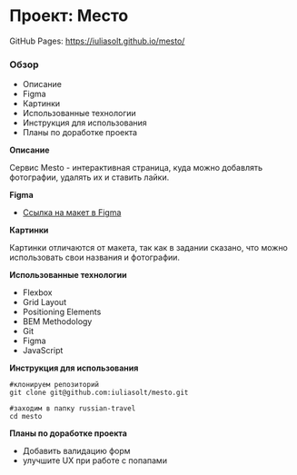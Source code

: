 # Проект: Место
GitHub Pages: https://iuliasolt.github.io/mesto/
### Обзор
* Описание
* Figma
* Картинки
* Использованные технологии
* Инструкция для использования
* Планы по доработке проекта


**Описание**

Cервис Mesto - интерактивная страница, куда можно добавлять фотографии, удалять их и ставить лайки.

**Figma**

* [Ссылка на макет в Figma](https://www.figma.com/file/2cn9N9jSkmxD84oJik7xL7/JavaScript.-Sprint-4?node-id=0%3A1)

**Картинки**

Картинки отличаются от макета, так как в задании сказано, что можно использовать свои названия и фотографии.



**Использованные технологии**

* Flexbox
* Grid Layout
* Positioning Elements
* BEM Methodology
* Git
* Figma
* JavaScript

**Инструкция для использования**
```
#клонируем репозиторий
git clone git@github.com:iuliasolt/mesto.git

#заходим в папку russian-travel
cd mesto
```


**Планы по доработке проекта**
* Добавить валидацию форм
* улучшите UX при работе с попапами
